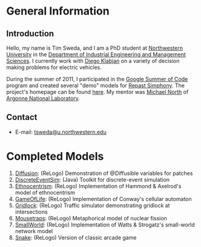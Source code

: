 # General Information #

## Introduction ##

Hello, my name is Tim Sweda, and I am a PhD student at [Northwestern University](http://www.northwestern.edu) in the [Department of Industrial Engineering and Management Sciences](http://iems.northwestern.edu).  I currently work with [Diego Klabjan](http://www.iems.northwestern.edu/people/faculty/detail.php?id=5a71e5b08169773801c6a6fd2ed974d3) on a variety of decision making problems for electric vehicles.

During the summer of 2011, I participated in the [Google Summer of Code](http://www.google-melange.com/gsoc/homepage/google/gsoc2011) program and created several "demo" models for [Repast Simphony](http://repast.sourceforge.net).  The project's homepage can be found [here](http://code.google.com/p/cscs-repast-demos/).  My mentor was [Michael North](http://www.dis.anl.gov/staff/north.html) of [Argonne National Laboratory](http://www.anl.gov).

## Contact ##

  * E-mail:  tsweda@u.northwestern.edu

# Completed Models #

  1. [Diffusion](Diffusion.md):  (ReLogo) Demonstration of @Diffusible variables for patches
  1. [DiscreteEventSim](DiscreteEventSim.md):  (Java) Toolkit for discrete-event simulation
  1. [Ethnocentrism](Ethnocentrism.md):  (ReLogo) Implementation of Hammond & Axelrod's model of ethnocentrism
  1. [GameOfLife](GameOfLife.md):  (ReLogo) Implementation of Conway's cellular automaton
  1. [Gridlock](Gridlock.md):  (ReLogo) Traffic simulator demonstrating gridlock at intersections
  1. [Mousetraps](Mousetraps.md):  (ReLogo) Metaphorical model of nuclear fission
  1. [SmallWorld](SmallWorld.md):  (ReLogo) Implementation of Watts & Strogatz's small-world network model
  1. [Snake](Snake.md):  (ReLogo) Version of classic arcade game